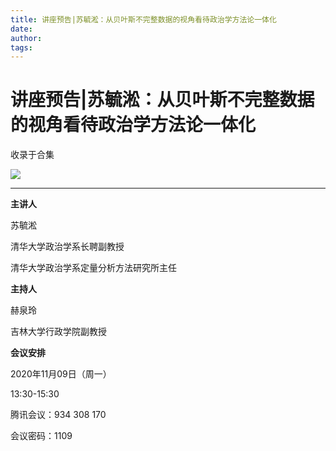 ```yaml
---
title: 讲座预告|苏毓淞：从贝叶斯不完整数据的视角看待政治学方法论一体化
date: 
author: 
tags: 
---
```

# 讲座预告|苏毓淞：从贝叶斯不完整数据的视角看待政治学方法论一体化


收录于合集

![](/images/217/2.jpeg)

* * *

  

**主讲人**

苏毓淞

清华大学政治学系长聘副教授  

清华大学政治学系定量分析方法研究所主任

  

 **主持人**

赫泉玲

吉林大学行政学院副教授  

 **会议安排**

2020年11月09日（周一）

13:30-15:30

  

腾讯会议：934 308 170

会议密码：1109

  


